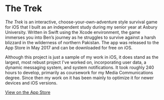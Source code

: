 # The Trek
<em>The Trek</em> is an interactive, choose-your-own-adventure style survival game for iOS that I built as an independent study during my senior year at Asbury University. Written in Swift using the Xcode environment, the game immerses you into Ben’s journey as he struggles to survive against a harsh blizzard in the wilderness of northern Pakistan. The app was released to the App Store in May 2017 and can be downloaded for free on iOS.

Although this project is just a sample of my work in iOS, it does stand as the largest, most rebust project I've worked on, incorporating user data, a dynamic messaging system, and system notifications. It took roughly 240 hours to develop, primarily as coursework for my Media Communications degree. Since then my work on it has been mainly to optimize it for newer devices and iOS versions.

<a href="https://apps.apple.com/gr/app/the-trek-bens-story/id1212062969" target="_blank">View on the App Store</a>
